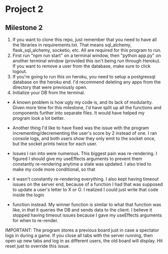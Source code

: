 # Project 2

## Milestone 2
1. If you want to clone this repo, just remember that you need to have all the libraries in requirements.txt. That means sql_alchemy, flask_sql_alchemy, socketio, etc. All are required for this program to run.
2. First run "npm run start" on a terminal window, then "python app.py" on another terminal window (provided this isn't being run through Heroku). If you want to remove a user from the database, make sure to click logout.
3. If you're going to run this on heroku, you need to setup a postgressql database on the heroku end. I'd recommend deleting any apps from the directory that were previously open. 
4. Initialize your DB from the terminal.

* A known problem is how ugly my code is, and its lack of modularity. Given more time for this milestone, I'd have split up all the functions and components further into separate files. It would have helped my program look a lot better.
* Another thing I'd like to have fixed was the issue with the program incrementing/decrementing the user's score by 2 instead of one. I ran console logs, and both users show they only emit to the socket once, but the socket prints twice for each user. 

* Issues I ran into were numerous. This biggest pain was re-rendering. I figured I should give my useEffects arguments to prevent them constantly re-rendering anytime a state was updated. I also tried to make my code more conditional, so that 
* it wasn't constantly re-rendering everything. I also kept having timeout issues on the server end, because of a function I had that was supposed to update a user's letter to X or O. I realized I could just write that code inside the login
* function instead. My winner function is similar to what that function was like, in that it queries the DB and sends data to the client. I believe it stopped having timeout issues because I gave my useEffects arguments for when to re-render. 

IMPORTANT:
    The program stores a previous board just in case a spectator logs in during a game. If you close all tabs with the server running, then open up new tabs and log in as different users, the old board will display. Hit reset just to
    override this issue.